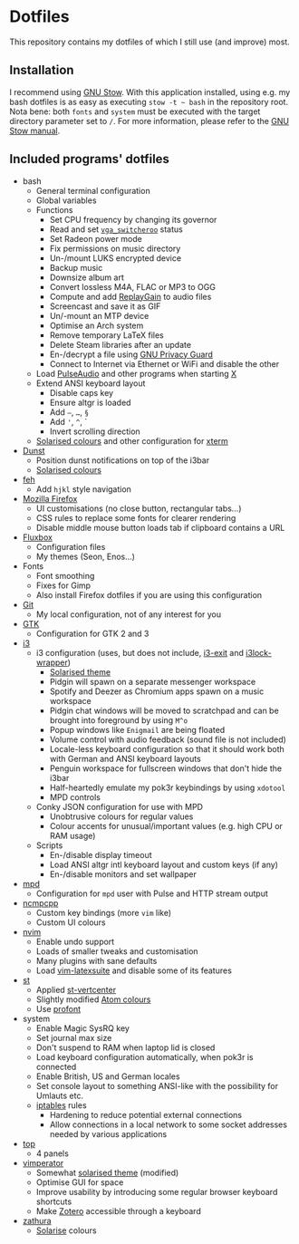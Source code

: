 # Dotfiles
This repository contains my dotfiles of which I still use (and improve) most.

## Installation
I recommend using [GNU Stow](https://www.gnu.org/software/stow/). With this application installed, using e.g. my bash dotfiles is as easy as executing `stow -t ~ bash` in the repository root. Nota bene: both `fonts` and `system` must be executed with the target directory parameter set to `/`. For more information, please refer to the [GNU Stow manual](https://www.gnu.org/software/stow/manual/stow.html).

## Included programs' dotfiles
* bash
  * General terminal configuration
  * Global variables
  * Functions
    * Set CPU frequency by changing its governor
    * Read and set [`vga_switcheroo`](http://gentoo-en.vfose.ru/wiki/Vga_switcheroo) status
    * Set Radeon power mode
    * Fix permissions on music directory
    * Un-/mount LUKS encrypted device
    * Backup music
    * Downsize album art
    * Convert lossless M4A, FLAC or MP3 to OGG
    * Compute and add [ReplayGain](http://wiki.hydrogenaud.io/index.php?title=Replaygain) to audio files
    * Screencast and save it as GIF
    * Un/-mount an MTP device
    * Optimise an Arch system
    * Remove temporary LaTeX files
    * Delete Steam libraries after an update
    * En-/decrypt a file using [GNU Privacy Guard](https://gnupg.org/)
    * Connect to Internet via Ethernet or WiFi and disable the other
  * Load [PulseAudio](https://wiki.freedesktop.org/www/Software/PulseAudio/) and other programs when starting [X](http://www.x.org/wiki/)
  * Extend ANSI keyboard layout
    * Disable caps key
    * Ensure altgr is loaded
    * Add `—`, `…`, `§`
    * Add `'`, `^`, \`
    * Invert scrolling direction
  * [Solarised colours](http://ethanschoonover.com/solarized) and other configuration for [xterm](http://invisible-island.net/xterm/)
* [Dunst](https://github.com/knopwob/dunst)
  * Position dunst notifications on top of the i3bar
  * [Solarised colours](http://ethanschoonover.com/solarized)
* [feh](http://feh.finalrewind.org/)
  * Add `hjkl` style navigation
* [Mozilla Firefox](https://www.mozilla.org/en-US/firefox/products/)
  * UI customisations (no close button, rectangular tabs…)
  * CSS rules to replace some fonts for clearer rendering
  * Disable middle mouse button loads tab if clipboard contains a URL
* [Fluxbox](http://www.fluxbox.org/)
  * Configuration files
  * My themes (Seon, Enos…)
* Fonts
  * Font smoothing
  * Fixes for Gimp
  * Also install Firefox dotfiles if you are using this configuration
* [Git](https://www.git-scm.com/)
  * My local configuration, not of any interest for you
* [GTK](http://www.gtk.org/)
  * Configuration for GTK 2 and 3
* [i3](http://i3wm.org/)
  * i3 configuration (uses, but does not include, [i3-exit](https://github.com/ashinkarov/i3-extras/blob/master/i3-exit) and [i3lock-wrapper](https://github.com/ashinkarov/i3-extras/blob/master/i3lock-wrapper))
    * [Solarised theme](http://ethanschoonover.com/solarized)
    * Pidgin will spawn on a separate messenger workspace
    * Spotify and Deezer as Chromium apps spawn on a music workspace
    * Pidgin chat windows will be moved to scratchpad and can be brought into foreground by using `M^o`
    * Popup windows like `Enigmail` are being floated
    * Volume control with audio feedback (sound file is not included)
    * Locale-less keyboard configuration so that it should work both with German and ANSI keyboard layouts
    * Penguin workspace for fullscreen windows that don't hide the i3bar
    * Half-heartedly emulate my pok3r keybindings by using `xdotool`
    * MPD controls
  * Conky JSON configuration for use with MPD
    * Unobtrusive colours for regular values
    * Colour accents for unusual/important values (e.g. high CPU or RAM usage)
  * Scripts
    * En-/disable display timeout
    * Load ANSI altgr intl keyboard layout and custom keys (if any)
    * En-/disable monitors and set wallpaper
* [mpd](http://www.musicpd.org/)
  * Configuration for `mpd` user with Pulse and HTTP stream output
* [ncmpcpp](http://ncmpcpp.rybczak.net/)
  * Custom key bindings (more `vim` like)
  * Custom UI colours
* [nvim](https://neovim.io/)
  * Enable undo support
  * Loads of smaller tweaks and customisation
  * Many plugins with sane defaults
  * Load [vim-latexsuite](http://www.vim.org/scripts/script.php?script_id=475) and disable some of its features
* [st](http://st.suckless.org/)
  * Applied [st-vertcenter](http://st.suckless.org/patches/vertcenter)
  * Slightly modified [Atom colours](https://github.com/mbadolato/iTerm2-Color-Schemes/blob/master/schemes/Atom.itermcolors)
  * Use [profont](http://tobiasjung.name/profont/)
* system
  * Enable Magic SysRQ key
  * Set journal max size
  * Don't suspend to RAM when laptop lid is closed
  * Load keyboard configuration automatically, when pok3r is connected
  * Enable British, US and German locales
  * Set console layout to something ANSI-like with the possibility for Umlauts etc.
  * [iptables](https://git.netfilter.org/iptables/) rules
    * Hardening to reduce potential external connections
    * Allow connections in a local network to some socket addresses needed by various applications
* [top](http://linux.about.com/od/commands/l/blcmdl1_top.htm)
  * 4 panels
* [vimperator](http://www.vimperator.org/vimperator/)
  * Somewhat [solarised theme](http://ethanschoonover.com/solarized) (modified)
  * Optimise GUI for space
  * Improve usability by introducing some regular browser keyboard shortcuts
  * Make [Zotero](https://www.zotero.org/) accessible through a keyboard
* [zathura](https://pwmt.org/projects/zathura/)
  * [Solarise](http://ethanschoonover.com/solarized) colours
